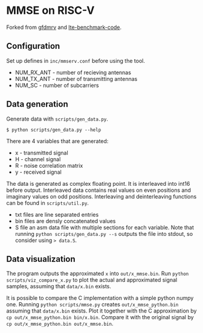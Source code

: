 # MMSE on RISC-V

Forked from [gfdmrv](https://gitlab.vodafone-chair.org/viktor.razilov/gfdmrv) and [lte-benchmark-code](https://gitlab.vodafone-chair.org/viktor.razilov/lte-benchmark-code).

## Configuration

Set up defines in `inc/mmserv.conf` before using the tool.
- NUM_RX_ANT - number of recieving antennas
- NUM_TX_ANT - number of transmitting antennas
- NUM_SC - number of subcarriers 

## Data generation

Generate data with `scripts/gen_data.py`.

```
$ python scripts/gen_data.py --help
```

There are 4 variables that are generated:
- x - transmitted signal
- H - channel signal
- R - noise correlation matrix
- y - received signal

The data is generated as complex floating point. It is interleaved into int16 before output. Interleaved data contains real values on even positions and imaginary values on odd positions. Interleaving and deinterleaving functions can be found in `scripts/util.py`.

- txt files are line separated entries
- bin files are densly concatenated values
- S file an asm data file with multiple sections for each variable. Note that running `python scripts/gen_data.py --s` outputs the file into stdout, so consider using `> data.S`.  

## Data visualization

The program outputs the approximated `x` into `out/x_mmse.bin`. Run `python scripts/viz_compare_x.py` to plot the actual and approximated signal samples, assuming that `data/x.bin` exists.

It is possible to compare the C implementation with a simple python numpy one. Running `python scripts/mmse.py` creates `out/x_mmse_python.bin` assuming that `data/x.bin` exists. Plot it together with the C approximation by `cp out/x_mmse_python.bin bin/x.bin`. Compare it with the original signal by `cp out/x_mmse_python.bin out/x_mmse.bin`.
